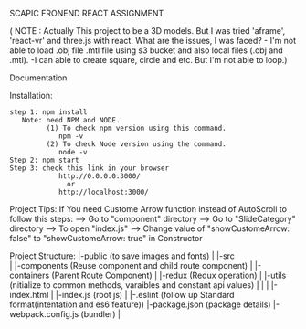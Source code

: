 SCAPIC FRONEND REACT ASSIGNMENT

  ( NOTE :
     Actually This project to be a 3D models. But I was tried 'aframe', 'react-vr' and three.js with react.
     What are the issues, I was faced?
       - I'm not able to load .obj file .mtl file using s3 bucket and also local files (.obj and .mtl).
       -I can able to create square, circle and etc. But I'm not able to loop.)

Documentation

  Installation: 

    step 1: npm install 
       Note: need NPM and NODE.
             (1) To check npm version using this command.
                npm -v
             (2) To check Node version using the command.
                node -v
    Step 2: npm start
    Step 3: check this link in your browser 
                http://0.0.0.0:3000/ 
                  or 
                http://localhost:3000/

Project Tips: If You need Custome Arrow function instead of AutoScroll to follow this steps: 
   --> Go to "component" directory 
   --> Go to "SlideCategory" directory
   --> To open "index.js"
   --> Change value of "showCustomeArrow: false" to "showCustomeArrow: true" in Constructor


Project Structure:
  |-public (to save images and fonts)
  |
  |-src  
  |   |-components (Reuse component and child route component)
  |   |-containers (Parent Route Component)
  |   |-redux (Redux operation)
  |   |-utils (nitialize to common methods, varaibles and constant api values)
  |   |
  |   |-index.html
  |   |-index.js (root js)
  |
  |-.eslint (follow up Standard format(intentation and es6 feature))
  |-package.json (package details)
  |-webpack.config.js (bundler)
  |
